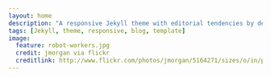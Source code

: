 ```yaml
---
layout: home
description: "A responsive Jekyll theme with editorial tendencies by designer Michael Rose."
tags: [Jekyll, theme, responsive, blog, template]
image:
  feature: robot-workers.jpg
  credit: jmorgan via flickr
  creditlink: http://www.flickr.com/photos/jmorgan/5164271/sizes/o/in/photolist-staa-2Sb7c-58tyf-7BYoN-8LgxD-bZLGd-cboBT-cJ2Xr-d2EUi-mbgr4-vJDpB-xo67u-AJ5Zv-B1Vr2-DtYeV-E5Sfh-T1roX-2eBXCk-2py38J-2S16eV-32EH3a-3f2Ka7-4ptfvn-4JwFFR-4KXnu9-4MfL6S-4W5idK-4YaDp7-5766jb-5cuUPh-5cuVpd-5cuW6W-5BtmBP-5Btnka-5BtB5t-5BxAU7-5BxBAs-5HgYqB-5Hrg7Q-5LpzsN-5V65zw-5V66Hj-5ZxYCh-63ed8X-66EEpg-678AxN-678Er5-67AdrD-68rBBK-6dSgYG-6KYR2s/
---
```


